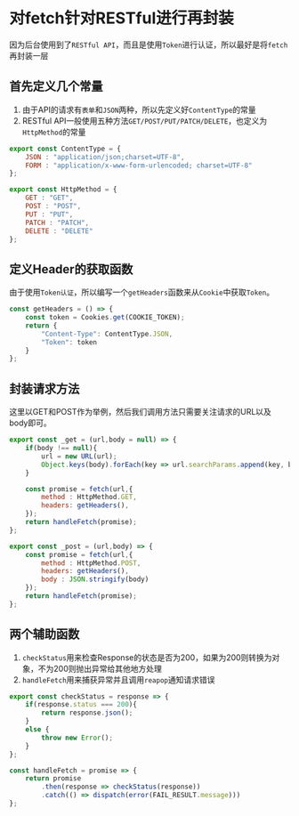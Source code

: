 # 对fetch针对RESTful进行再封装

因为后台使用到了`RESTful API`，而且是使用`Token`进行认证，所以最好是将`fetch`再封装一层

## 首先定义几个常量

1. 由于API的请求有`表单`和`JSON`两种，所以先定义好`ContentType`的常量
2. RESTful API一般使用五种方法`GET/POST/PUT/PATCH/DELETE`，也定义为`HttpMethod`的常量

```javascript
export const ContentType = {
    JSON : "application/json;charset=UTF-8",
    FORM : "application/x-www-form-urlencoded; charset=UTF-8"
};

export const HttpMethod = {
    GET : "GET",
    POST : "POST",
    PUT : "PUT",
    PATCH : "PATCH",
    DELETE : "DELETE"
};
```

## 定义Header的获取函数

由于使用`Token认证`，所以编写一个`getHeaders`函数来从`Cookie`中获取`Token`。

```javascript
const getHeaders = () => {
    const token = Cookies.get(COOKIE_TOKEN);
    return {
        "Content-Type": ContentType.JSON,
        "Token": token
    }
};
```

## 封装请求方法

这里以GET和POST作为举例，然后我们调用方法只需要关注请求的URL以及body即可。

```javascript
export const _get = (url,body = null) => {
    if(body !== null){
        url = new URL(url);
        Object.keys(body).forEach(key => url.searchParams.append(key, body[key]));
    }

    const promise = fetch(url,{
        method : HttpMethod.GET,
        headers: getHeaders(),
    });
    return handleFetch(promise);
};

export const _post = (url,body) => {
    const promise = fetch(url,{
        method : HttpMethod.POST,
        headers: getHeaders(),
        body : JSON.stringify(body)
    });
    return handleFetch(promise);
};
```

## 两个辅助函数

1. `checkStatus`用来检查Response的状态是否为200，如果为200则转换为对象，不为200则抛出异常给其他地方处理
2. `handleFetch`用来捕获异常并且调用`reapop`通知请求错误

```javascript
export const checkStatus = response => {
    if(response.status === 200){
        return response.json();
    }
    else {
        throw new Error();
    }
};

const handleFetch = promise => {
    return promise
        .then(response => checkStatus(response))
        .catch(() => dispatch(error(FAIL_RESULT.message)))
};
```

